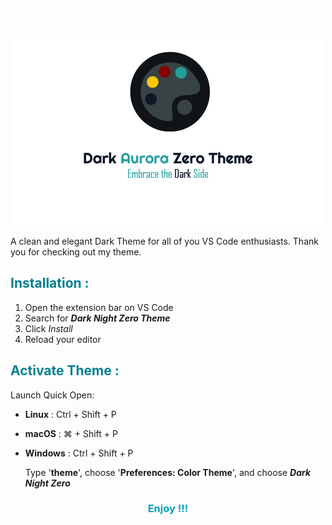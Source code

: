<h1 style="color: #ffff" align = "center">Dark Night Zero</h1>
<p align = "center">
<img  src="https://raw.githubusercontent.com/Madhava213/Dark-Aurora-Zero-Theme/main/Dark%20banner.jpg" alt="Dark Night Zero Banner"/>
</p>

A clean and elegant Dark Theme for all of you VS Code enthusiasts. Thank you for checking out my theme.

<h2 style="color: #028090">Installation :</h2>

1. Open the extension bar on VS Code
2. Search for **_Dark Night Zero Theme_**
3. Click _Install_
4. Reload your editor
 <h2 style="color: #028090">Activate Theme :</h2>

Launch Quick Open:

-   **Linux** : Ctrl + Shift + P
-   **macOS** : ⌘ + Shift + P
-   **Windows** : Ctrl + Shift + P

    Type '**theme**', choose '**Preferences: Color Theme**', and choose **_Dark Night Zero_**

<h3 style="color: #02a3b8" align = "center">Enjoy !!!</h3>
